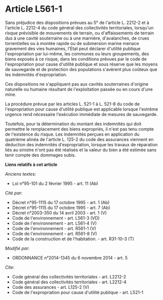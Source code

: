 # Article L561-1

Sans préjudice des dispositions prévues au 5° de l'article L. 2212-2 et à l'article L. 2212-4 du code général des
collectivités territoriales, lorsqu'un risque prévisible de mouvements de terrain, ou d'affaissements de terrain dus à une
cavité souterraine ou à une marnière, d'avalanches, de crues torrentielles ou à montée rapide ou de submersion marine menace
gravement des vies humaines, l'Etat peut déclarer d'utilité publique l'expropriation par lui-même, les communes ou leurs
groupements, des biens exposés à ce risque, dans les conditions prévues par le code de l'expropriation pour cause d'utilité
publique et sous réserve que les moyens de sauvegarde et de protection des populations s'avèrent plus coûteux que les
indemnités d'expropriation. 

Ces dispositions ne s'appliquent pas aux cavités souterraines d'origine naturelle ou humaine résultant de l'exploitation
passée ou en cours d'une mine. 

La procédure prévue par les articles L. 521-1 à L. 521-8 du code de l'expropriation pour cause d'utilité publique est
applicable lorsque l'extrême urgence rend nécessaire l'exécution immédiate de mesures de sauvegarde. 

Toutefois, pour la détermination du montant des indemnités qui doit permettre le remplacement des biens expropriés, il n'est
pas tenu compte de l'existence du risque. Les indemnités perçues en application du quatrième alinéa de l'article L. 125-2 du
code des assurances viennent en déduction des indemnités d'expropriation, lorsque les travaux de réparation liés au sinistre
n'ont pas été réalisés et la valeur du bien a été estimée sans tenir compte des dommages subis.

**Liens relatifs à cet article**

_Anciens textes_:

  - Loi n°95-101 du 2 février 1995 - art. 11 (Ab)

_Cité par_:

  - Décret n°95-1115 du 17 octobre 1995 - art. 1 (Ab)
  - Décret n°95-1115 du 17 octobre 1995 - art. 7 (Ab)
  - Décret n°2003-350 du 14 avril 2003 - art. 1 (V)
  - Code de l'environnement - art. L561-3 (VD)
  - Code de l'environnement - art. L561-4 (V)
  - Code de l'environnement - art. R561-1 (V)
  - Code de l'environnement - art. R561-8 (V)
  - Code de la construction et de l'habitation. - art. R31-10-3 (T)

_Modifié par_:

  - ORDONNANCE n°2014-1345 du 6 novembre 2014 - art. 5

_Cite_:

  - Code général des collectivités territoriales - art. L2212-2
  - Code général des collectivités territoriales - art. L2212-4
  - Code des assurances - art. L125-2 (V)
  - Code de l'expropriation pour cause d'utilité publique - art. L521-1
